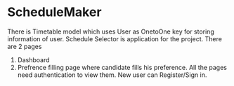 # ScheduleMaker
There is Timetable model which uses User as OnetoOne key for storing information of user.
Schedule Selector is application for the project.
There are 2 pages 
 1) Dashboard
 2) Prefrence filling page where candidate fills his preference.
All the pages need authentication to view them.
New user can Register/Sign in.
